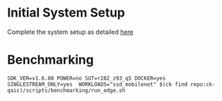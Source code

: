 # Initial System Setup 
Complete the system setup as detailed [here](https://github.com/krai/ck-qaic/blob/main/script/setup.docker/README.md)

# Benchmarking 
``` 
SDK_VER=v1.6.80 POWER=no SUT=r282_z93_q5 DOCKER=yes SINGLESTREAM_ONLY=yes  WORKLOADS="ssd_mobilenet" $(ck find repo:ck-qaic)/scripts/benchmarking/run_edge.sh  
```